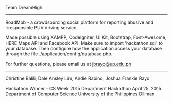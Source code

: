 Team DreamHigh

--------------------------------------------------------------------

RoadMob - a crowdsourcing social platform for reporting abusive and irresponsible PUV driving service.

Made possible using XAMPP, CodeIgniter, UI Kit, Bootstrap, Font-Awesome, HERE Maps API and Facebook API.
Make sure to import 'hackathon.sql' to your database.
Then configure how the application access your database through the file ./application/config/database.php.

For further questions, please email us at jbrayo@up.edu.ph

--------------------------------------------------------------------

Christine Balili, Dale Ansley Lim, Andie Rabino, Joshua Frankie Rayo

Hackathon Winner - CS Week 2015 Department Hackathon
April 25, 2015
Department of Computer Science
University of the Philippines Diliman